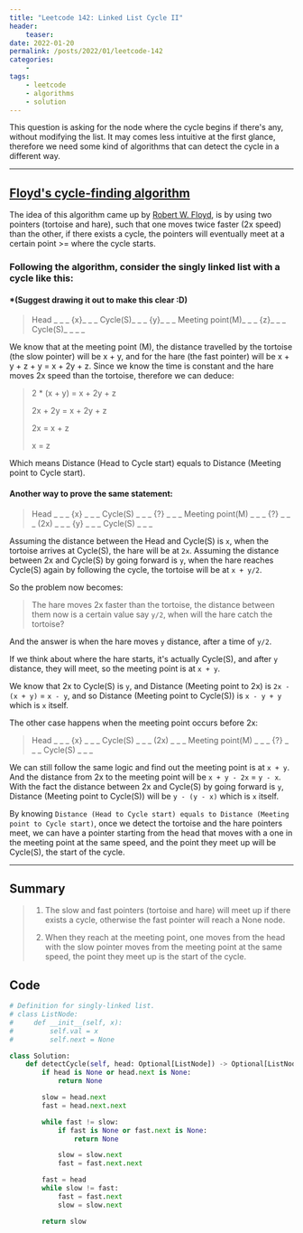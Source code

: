 ```yaml
---
title: "Leetcode 142: Linked List Cycle II"
header:
    teaser:
date: 2022-01-20
permalink: /posts/2022/01/leetcode-142
categories:
    -
tags:
    - leetcode
    - algorithms
    - solution
---
```


This question is asking for the node where the cycle begins if there's any, without modifying the list. It may comes less intuitive at the first glance, therefore we need some kind of algorithms that can detect the cycle in a different way.

---

## [Floyd's cycle-finding algorithm](https://en.wikipedia.org/wiki/Cycle_detection)

The idea of this algorithm came up by [Robert W. Floyd](https://en.wikipedia.org/wiki/Robert_W._Floyd), is by using two pointers (tortoise and hare), such that one moves twice faster (2x speed) than the other, if there exists a cycle, the pointers will eventually meet at a certain point >= where the cycle starts.

### Following the algorithm, consider the singly linked list with a cycle like this:

#### \*(Suggest drawing it out to make this clear :D)

> Head \_ \_ _ {x}_ \_ _ Cycle(S)_ \_ _ {y}_ \_ _ Meeting point(M)_ \_ _ {z}_ \_ _ Cycle(S)_ \_ \_ \_

We know that at the meeting point (M), the distance travelled by the tortoise (the slow pointer) will be x + y, and for the hare (the fast pointer) will be x + y + z + y = x + 2y + z. Since we know the time is constant and the hare moves 2x speed than the tortoise, therefore we can deduce:

> 2 \* (x + y) = x + 2y + z
>
> 2x + 2y = x + 2y + z
>
> 2x = x + z
>
> x = z

Which means Distance (Head to Cycle start) equals to Distance (Meeting point to Cycle start).

#### Another way to prove the same statement:

> Head \_ \_ _ {x} _ \_ _ Cycle(S) _ \_ _ {?} _ \_ _ Meeting point(M) _ \_ _ {?} _ \_ _ (2x) _ \_ _ {y} _ \_ _ Cycle(S) _ \_ \_

Assuming the distance between the Head and Cycle(S) is `x`, when the tortoise arrives at Cycle(S), the hare will be at `2x`. Assuming the distance between 2x and Cycle(S) by going forward is `y`, when the hare reaches Cycle(S) again by following the cycle, the tortoise will be at `x + y/2`.

So the problem now becomes:

> The hare moves 2x faster than the tortoise, the distance between them now is a certain value say `y/2`, when will the hare catch the tortoise?

And the answer is when the hare moves `y` distance, after a time of `y/2`.

If we think about where the hare starts, it's actually Cycle(S), and after `y` distance, they will meet, so the meeting point is at `x + y`.

We know that 2x to Cycle(S) is `y`, and Distance (Meeting point to 2x) is `2x - (x + y)` = `x - y`, and so Distance (Meeting point to Cycle(S)) is `x - y + y` which is `x` itself.

The other case happens when the meeting point occurs before 2x:

> Head \_ \_ _ {x} _ \_ _ Cycle(S) _ \_ _ (2x) _ \_ _ Meeting point(M) _ \_ _ {?} _ \_ _ Cycle(S) _ \_ \_

We can still follow the same logic and find out the meeting point is at `x + y`. And the distance from 2x to the meeting point will be `x + y - 2x` = `y - x`. With the fact the distance between 2x and Cycle(S) by going forward is `y`, Distance (Meeting point to Cycle(S)) will be `y - (y - x)` which is `x` itself.

By knowing `Distance (Head to Cycle start) equals to Distance (Meeting point to Cycle start)`, once we detect the tortoise and the hare pointers meet, we can have a pointer starting from the head that moves with a one in the meeting point at the same speed, and the point they meet up will be Cycle(S), the start of the cycle.

---

## Summary

> 1. The slow and fast pointers (tortoise and hare) will meet up if there exists a cycle, otherwise the fast pointer will reach a None node.
>
> 2. When they reach at the meeting point, one moves from the head with the slow pointer moves from the meeting point at the same speed, the point they meet up is the start of the cycle.

## Code

```python
# Definition for singly-linked list.
# class ListNode:
#     def __init__(self, x):
#         self.val = x
#         self.next = None

class Solution:
    def detectCycle(self, head: Optional[ListNode]) -> Optional[ListNode]:
        if head is None or head.next is None:
            return None

        slow = head.next
        fast = head.next.next

        while fast != slow:
            if fast is None or fast.next is None:
                return None

            slow = slow.next
            fast = fast.next.next

        fast = head
        while slow != fast:
            fast = fast.next
            slow = slow.next

        return slow
```
